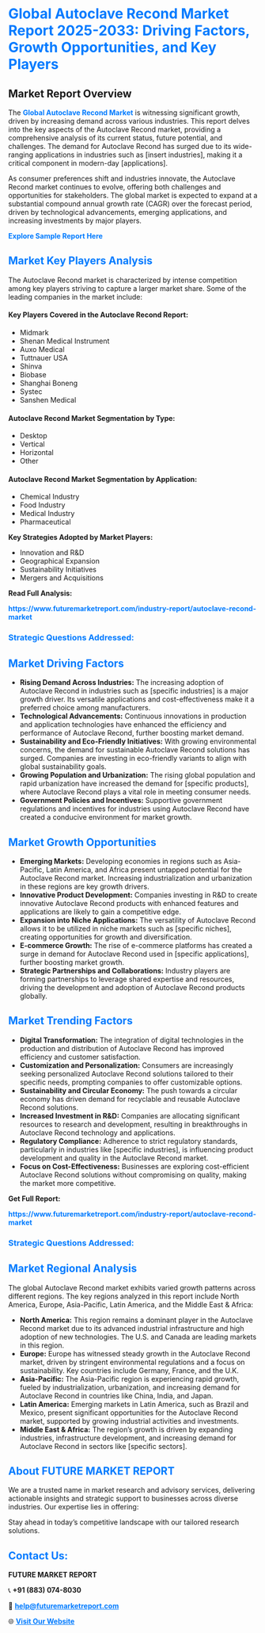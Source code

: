 <h1 style="color: #007BFF;">Global Autoclave Recond Market Report 2025-2033: Driving Factors, Growth Opportunities, and Key Players</h1>

<section id="overview">
<h2>Market Report Overview</h2>
<p>The <a href="https://www.futuremarketreport.com/industry-report/autoclave-recond-market" style="color: #007BFF; text-decoration: none;"><strong>Global Autoclave Recond Market</strong></a> is witnessing significant growth, driven by increasing demand across various industries. This report delves into the key aspects of the Autoclave Recond market, providing a comprehensive analysis of its current status, future potential, and challenges. The demand for Autoclave Recond has surged due to its wide-ranging applications in industries such as [insert industries], making it a critical component in modern-day [applications].</p>
<p>As consumer preferences shift and industries innovate, the Autoclave Recond market continues to evolve, offering both challenges and opportunities for stakeholders. The global market is expected to expand at a substantial compound annual growth rate (CAGR) over the forecast period, driven by technological advancements, emerging applications, and increasing investments by major players.</p>
</section>

<section id="overview">
<p><a href="https://www.futuremarketreport.com/request-sample/reportId=78747" style="color: #007BFF; text-decoration: none;"><strong>Explore Sample Report Here</strong></a></p>
</section>

<section id="key-players">
<h2 style="color: #007BFF;">Market Key Players Analysis</h2>
<p>The Autoclave Recond market is characterized by intense competition among key players striving to capture a larger market share. Some of the leading companies in the market include:</p>
<h4>Key Players Covered in the Autoclave Recond Report:</h4>
<ul><li>Midmark</li><li>Shenan Medical Instrument</li><li>Auxo Medical</li><li>Tuttnauer USA</li><li>Shinva</li><li>Biobase</li><li>Shanghai Boneng</li><li>Systec</li><li>Sanshen Medical</li></ul>
<h4>Autoclave Recond Market Segmentation by Type:</h4>
<ul><li>Desktop</li><li>Vertical</li><li>Horizontal</li><li>Other</li></ul>

<h4>Autoclave Recond Market Segmentation by Application:</h4>
<ul><li>Chemical Industry</li><li>Food Industry</li><li>Medical Industry</li><li>Pharmaceutical</li></ul>
<p><strong>Key Strategies Adopted by Market Players:</strong></p>
<ul>
<li>Innovation and R&D</li>
<li>Geographical Expansion</li>
<li>Sustainability Initiatives</li>
<li>Mergers and Acquisitions</li>
</ul>
</section>

<section>
<p><strong>Read Full Analysis: </strong></p><a href="https://www.futuremarketreport.com/industry-report/autoclave-recond-market" style="color: #007BFF; text-decoration: none;"><strong>https://www.futuremarketreport.com/industry-report/autoclave-recond-market</strong></a>
<h3 style="color: #007BFF;">Strategic Questions Addressed:</h3>
</section>

<section id="driving-factors">
<h2 style="color: #007BFF;">Market Driving Factors</h2>
<ul>
<li><strong>Rising Demand Across Industries:</strong> The increasing adoption of Autoclave Recond in industries such as [specific industries] is a major growth driver. Its versatile applications and cost-effectiveness make it a preferred choice among manufacturers.</li>
<li><strong>Technological Advancements:</strong> Continuous innovations in production and application technologies have enhanced the efficiency and performance of Autoclave Recond, further boosting market demand.</li>
<li><strong>Sustainability and Eco-Friendly Initiatives:</strong> With growing environmental concerns, the demand for sustainable Autoclave Recond solutions has surged. Companies are investing in eco-friendly variants to align with global sustainability goals.</li>
<li><strong>Growing Population and Urbanization:</strong> The rising global population and rapid urbanization have increased the demand for [specific products], where Autoclave Recond plays a vital role in meeting consumer needs.</li>
<li><strong>Government Policies and Incentives:</strong> Supportive government regulations and incentives for industries using Autoclave Recond have created a conducive environment for market growth.</li>
</ul>
</section>

<section id="growth-opportunities">
<h2 style="color: #007BFF;">Market Growth Opportunities</h2>
<ul>
<li><strong>Emerging Markets:</strong> Developing economies in regions such as Asia-Pacific, Latin America, and Africa present untapped potential for the Autoclave Recond market. Increasing industrialization and urbanization in these regions are key growth drivers.</li>
<li><strong>Innovative Product Development:</strong> Companies investing in R&D to create innovative Autoclave Recond products with enhanced features and applications are likely to gain a competitive edge.</li>
<li><strong>Expansion into Niche Applications:</strong> The versatility of Autoclave Recond allows it to be utilized in niche markets such as [specific niches], creating opportunities for growth and diversification.</li>
<li><strong>E-commerce Growth:</strong> The rise of e-commerce platforms has created a surge in demand for Autoclave Recond used in [specific applications], further boosting market growth.</li>
<li><strong>Strategic Partnerships and Collaborations:</strong> Industry players are forming partnerships to leverage shared expertise and resources, driving the development and adoption of Autoclave Recond products globally.</li>
</ul>
</section>

<section id="trending-factors">
<h2 style="color: #007BFF;">Market Trending Factors</h2>
<ul>
<li><strong>Digital Transformation:</strong> The integration of digital technologies in the production and distribution of Autoclave Recond has improved efficiency and customer satisfaction.</li>
<li><strong>Customization and Personalization:</strong> Consumers are increasingly seeking personalized Autoclave Recond solutions tailored to their specific needs, prompting companies to offer customizable options.</li>
<li><strong>Sustainability and Circular Economy:</strong> The push towards a circular economy has driven demand for recyclable and reusable Autoclave Recond solutions.</li>
<li><strong>Increased Investment in R&D:</strong> Companies are allocating significant resources to research and development, resulting in breakthroughs in Autoclave Recond technology and applications.</li>
<li><strong>Regulatory Compliance:</strong> Adherence to strict regulatory standards, particularly in industries like [specific industries], is influencing product development and quality in the Autoclave Recond market.</li>
<li><strong>Focus on Cost-Effectiveness:</strong> Businesses are exploring cost-efficient Autoclave Recond solutions without compromising on quality, making the market more competitive.</li>
</ul>
</section>

<section>
<p><strong>Get Full Report: </strong></p><a href="https://www.futuremarketreport.com/industry-report/autoclave-recond-market" style="color: #007BFF; text-decoration: none;"><strong>https://www.futuremarketreport.com/industry-report/autoclave-recond-market</strong></a>
<h3 style="color: #007BFF;">Strategic Questions Addressed:</h3>
</section>


<section id="regional-analysis">
<h2 style="color: #007BFF;">Market Regional Analysis</h2>
<p>The global Autoclave Recond market exhibits varied growth patterns across different regions. The key regions analyzed in this report include North America, Europe, Asia-Pacific, Latin America, and the Middle East & Africa:</p>
<ul>
<li><strong>North America:</strong> This region remains a dominant player in the Autoclave Recond market due to its advanced industrial infrastructure and high adoption of new technologies. The U.S. and Canada are leading markets in this region.</li>
<li><strong>Europe:</strong> Europe has witnessed steady growth in the Autoclave Recond market, driven by stringent environmental regulations and a focus on sustainability. Key countries include Germany, France, and the U.K.</li>
<li><strong>Asia-Pacific:</strong> The Asia-Pacific region is experiencing rapid growth, fueled by industrialization, urbanization, and increasing demand for Autoclave Recond in countries like China, India, and Japan.</li>
<li><strong>Latin America:</strong> Emerging markets in Latin America, such as Brazil and Mexico, present significant opportunities for the Autoclave Recond market, supported by growing industrial activities and investments.</li>
<li><strong>Middle East & Africa:</strong> The region’s growth is driven by expanding industries, infrastructure development, and increasing demand for Autoclave Recond in sectors like [specific sectors].</li>
</ul>
</section>

<footer>
<h2 style="color: #007BFF;">About FUTURE MARKET REPORT</h2>
<p>We are a trusted name in market research and advisory services, delivering actionable insights and strategic support to businesses across diverse industries. Our expertise lies in offering:</p>

<p>Stay ahead in today’s competitive landscape with our tailored research solutions.</p>

<h2 style="color: #007BFF;">Contact Us:</h2>
<p><strong>FUTURE MARKET REPORT</strong></p>
<p>📞 <strong>+91 (883) 074-8030</strong></p>
<p>📧 <strong><a href="mailto:help@futuremarketreport.com" style="color: #007BFF;">help@futuremarketreport.com</a></strong></p>
<p>🌐 <strong><a href="https://www.futuremarketreport.com/" style="color: #007BFF;">Visit Our Website</a></strong></p>
</footer>